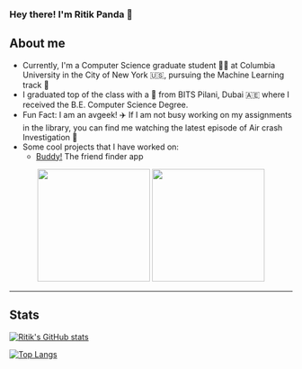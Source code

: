 ### Hey there!	I'm Ritik Panda :panda_face:

<!--
**Ritik3111/Ritik3111** is a ✨ _special_ ✨ repository because its `README.md` (this file) appears on your GitHub profile.

Here are some ideas to get you started:

- 🔭 I’m currently working on ...
- 🌱 I’m currently learning ...
- 👯 I’m looking to collaborate on ...
- 🤔 I’m looking for help with ...
- 💬 Ask me about ...
- 📫 How to reach me: ...
- 😄 Pronouns: ...
- ⚡ Fun fact: ...
-->

## About me

- Currently, I'm a Computer Science graduate student :man_technologist: at Columbia University in the City of New York :us:, pursuing the Machine Learning track :robot: 
- I graduated top of the class with a :1st_place_medal: from BITS Pilani, Dubai :united_arab_emirates: where I received the B.E. Computer Science Degree.
- Fun Fact: I am an avgeek! :airplane: If I am not busy working on my assignments in the library, you can find me watching the latest episode of Air crash  Investigation :grimacing:
- Some cool projects that I have worked on:
  - [Buddy!](https://www.youtube.com/watch?v=CN9QwUCmzHw) The friend finder app 


<p align="center">
  <img width="200" height="200" src='https://user-images.githubusercontent.com/123143346/216854768-821b1c05-0810-4dd3-980f-d3ae17768e37.png'> <img width="200" height="200" src='https://user-images.githubusercontent.com/123143346/216851466-e6405aae-7f52-4e48-adbb-7d44743bfdac.png'>
</p>

---

## Stats

[![Ritik's GitHub stats](https://github-readme-stats.vercel.app/api?username=Ritik3111&show_icons=true&theme=transparent)](https://github.com/anuraghazra/github-readme-stats)

[![Top Langs](https://github-readme-stats.vercel.app/api/top-langs/?username=Ritik3111&hide=javascript,html)](https://github.com/anuraghazra/github-readme-stats)
